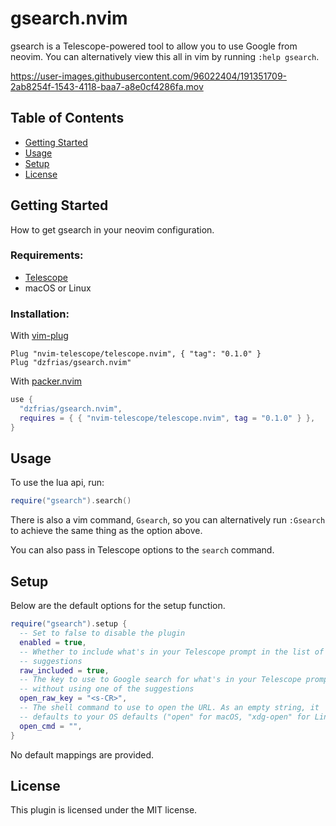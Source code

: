 # gsearch.nvim
gsearch is a Telescope-powered tool to allow you to use Google from neovim.
You can alternatively view this all in vim by running `:help gsearch`.

https://user-images.githubusercontent.com/96022404/191351709-2ab8254f-1543-4118-baa7-a8e0cf4286fa.mov

## Table of Contents
- [Getting Started](#getting-started)
- [Usage](#usage)
- [Setup](#setup)
- [License](#license)

## Getting Started
How to get gsearch in your neovim configuration.

### Requirements:
- [Telescope](https://github.com/nvim-telescope/telescope.nvim)
- macOS or Linux

### Installation:
With [vim-plug](https://github.com/junegunn/vim-plug)
```vim
Plug "nvim-telescope/telescope.nvim", { "tag": "0.1.0" }
Plug "dzfrias/gsearch.nvim"
```

With [packer.nvim](https://github.com/wbthomason/packer.nvim)
```lua
use {
  "dzfrias/gsearch.nvim",
  requires = { { "nvim-telescope/telescope.nvim", tag = "0.1.0" } },
}
```

## Usage
To use the lua api, run:
```lua
require("gsearch").search()
```

There is also a vim command, `Gsearch`, so you can alternatively run `:Gsearch`
to achieve the same thing as the option above.

You can also pass in Telescope options to the `search` command.

## Setup
Below are the default options for the setup function.
```lua
require("gsearch").setup {
  -- Set to false to disable the plugin
  enabled = true,
  -- Whether to include what's in your Telescope prompt in the list of
  -- suggestions
  raw_included = true,
  -- The key to use to Google search for what's in your Telescope prompt
  -- without using one of the suggestions
  open_raw_key = "<s-CR>",
  -- The shell command to use to open the URL. As an empty string, it
  -- defaults to your OS defaults ("open" for macOS, "xdg-open" for Linux)
  open_cmd = "",
}
```
No default mappings are  provided.


## License
This plugin is licensed under the MIT license.
